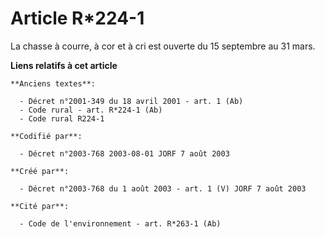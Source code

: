 # Article R*224-1

La chasse à courre, à cor et à cri est ouverte du 15 septembre au 31 mars.

**Liens relatifs à cet article**

	**Anciens textes**:

	  - Décret n°2001-349 du 18 avril 2001 - art. 1 (Ab)
	  - Code rural - art. R*224-1 (Ab)
	  - Code rural R224-1

	**Codifié par**:

	  - Décret n°2003-768 2003-08-01 JORF 7 août 2003

	**Créé par**:

	  - Décret n°2003-768 du 1 août 2003 - art. 1 (V) JORF 7 août 2003

	**Cité par**:

	  - Code de l'environnement - art. R*263-1 (Ab)
